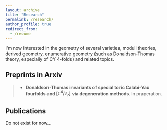 ```yaml
---
layout: archive
title: "Research"
permalink: /research/
author_profile: true
redirect_from:
  - /resume
---
```


I'm now interested in the geometry of several varieties, moduli theories, derived geometry, enumerative geometry (such as Donaldson-Thomas theory, especially of CY $4$-folds) and related topics.

## Preprints in Arxiv

> - **Donaldson-Thomas invariants of special toric Calabi-Yau fourfolds and $[\mathbb C^4/\mathbb Z_r]$ via degeneration methods**.
>   In praperation.



## Publications

Do not exist for now...
